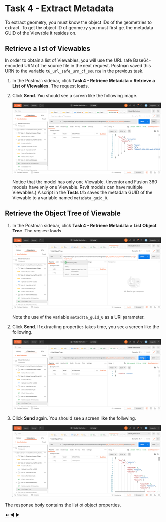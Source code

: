 # Task 4 - Extract Metadata

To extract geometry, you must know the object IDs of the geometries to extract. To get the object ID of geometry you must first get the metadata GUID of the Viewable it resides on.


## Retrieve a list of Viewables

In order to obtain a list of Viewables, you will use the URL safe Base64-encoded URN of the source file in the next request. Postman saved this URN to the variable `t6_url_safe_urn_of_source` in the previous task.

1. In the Postman sidebar, click **Task 4 - Retrieve Metadata > Retrieve a List of Viewables**. The request loads.

2. Click **Send**. You should see a screen like the following image.

   ![list viewables](../images/task4_list_model_views_success.png "list viewables")

   Notice that the model has only one Viewable. (Inventor and Fusion 360 models have only one Viewable. Revit models can have multiple Viewables.) A script in the **Tests** tab saves the metadata GUID of the Viewable to a variable named `metadata_guid_0`.

## Retrieve the Object Tree of Viewable

1. In the Postman sidebar, click **Task 4 - Retrieve Metadata > List Object Tree**. The request loads.

   ![list objects](../images/task4_get_properties.png "list objects")

   Note the use of the variable `metadata_guid_0` as a URI parameter.

2. Click **Send**. If extracting properties takes time, you see a screen like the following. 

   ![list objects success](../images/task4_get_properties_success_01.png "list objects success")

3. Click **Send** again. You should see a screen like the following. 

   ![list objects success](../images/task4_get_properties_success_02.png "list objects success")

The response body contains the list of object properties.

[:rewind:](../readme.md "readme.md") [:arrow_backward:](task-3.md "Previous task") [:arrow_forward:](task-5.md "Next task")
